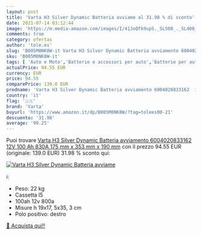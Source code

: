 ```yaml
---
layout: post
title: 'Varta H3 Silver Dynamic Batteria avviame al 31.98 % di sconto'
date: 2021-07-14 03:12:44
image: 'https://m.media-amazon.com/images/I/41JoQfk9upS._SL500_._SL400_.jpg'
comments: true
category: ofertas
author: 'tole.es'
slug: 'B005M0NK8W-it Varta H3 Silver Dynamic Batteria avviamento 6004020833162...'
sku: 'B005M0NK8W-it'
tags: [ 'Auto e Moto','Batterie e accessori per auto','Batterie per auto','Parti per auto','varta', ]
actualPrice: 94.55 EUR
currency: EUR
price: 94.55
comparePrice: 139.0 EUR
prodname: 'Varta H3 Silver Dynamic Batteria avviamento 6004020833162  12V 100 Ah 830A  175 mm x 353 mm x 190 mm'
country: 'it'
flag: '🇮🇹'
brand: 'Varta'
buyurl: 'https://www.amazon.it/dp/B005M0NK8W/?tag=tolees00-21'
descuento: '31.98'
average: '99.25'
---
```


Puoi trovare [Varta H3 Silver Dynamic Batteria avviamento 6004020833162  12V 100 Ah 830A  175 mm x 353 mm x 190 mm](https://www.amazon.it/dp/B005M0NK8W/?tag=tolees00-21) con il prezzo 94.55 EUR (originale: 139.0 EUR) 31.98 % sconto qui:

[![Varta H3 Silver Dynamic Batteria avviame](https://m.media-amazon.com/images/I/41JoQfk9upS._SL500_._SL400_.jpg)](https://www.amazon.it/dp/B005M0NK8W/?tag=tolees00-21)

ℹ️:

- Peso: 22 kg
- Cassetta l5
- 100ah 12v 800a
- Misure h 19x17, 5x35, 3 cm
- Polo positivo: destro

[🛒 Acquista qui!!](https://www.amazon.it/dp/B005M0NK8W/?tag=tolees00-21)
